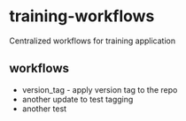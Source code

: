 # training-workflows
Centralized workflows for training application

## workflows
- version_tag - apply version tag to the repo
- another update to test tagging
- another test


